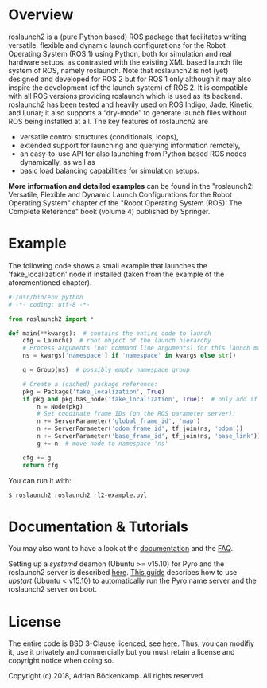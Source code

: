 # Overview
roslaunch2 is a (pure Python based) ROS package that facilitates writing versatile, flexible and dynamic launch configurations for the Robot Operating System (ROS 1) using Python, both for simulation and real hardware setups, as contrasted with the existing XML based launch file system of ROS, namely roslaunch. Note that roslaunch2 is not (yet) designed and developed for ROS 2 but for ROS 1 only although it may also inspire the development (of the launch system) of ROS 2. It is compatible with all ROS versions providing roslaunch which is used as its backend. roslaunch2 has been tested and heavily used on ROS Indigo, Jade, Kinetic, and Lunar; it also supports a “dry-mode” to generate launch files without ROS being installed at all. The key features of roslaunch2 are
- versatile control structures (conditionals, loops),
- extended support for launching and querying information remotely,
- an easy-to-use API for also launching from Python based ROS nodes dynamically, as well as
- basic load balancing capabilities for simulation setups.

**More information and detailed examples** can be found in the "roslaunch2: Versatile, Flexible and Dynamic Launch Configurations for the Robot Operating System" chapter of the "Robot Operating System (ROS): The Complete Reference" book (volume 4) published by Springer.

# Example
The following code shows a small example that launches the 'fake_localization' node if installed (taken from the example of the aforementioned chapter).
```Python
#!/usr/bin/env python
# -*- coding: utf-8 -*-

from roslaunch2 import *

def main(**kwargs):  # contains the entire code to launch
    cfg = Launch()  # root object of the launch hierarchy
    # Process arguments (not command line arguments) for this launch module:
    ns = kwargs['namespace'] if 'namespace' in kwargs else str()

    g = Group(ns)  # possibly empty namespace group

    # Create a (cached) package reference:
    pkg = Package('fake_localization', True)
    if pkg and pkg.has_node('fake_localization', True):  # only add if it exists
        n = Node(pkg)
        # Set coodinate frame IDs (on the ROS parameter server):
        n += ServerParameter('global_frame_id', 'map')
        n += ServerParameter('odom_frame_id', tf_join(ns, 'odom'))
        n += ServerParameter('base_frame_id', tf_join(ns, 'base_link'))
        g += n  # move node to namespace 'ns'

    cfg += g
    return cfg
```
You can run it with:
```shell
$ roslaunch2 roslaunch2 rl2-example.pyl
```
 
# Documentation & Tutorials
You may also want to have a look at the [documentation](https://codefinder2.github.io/roslaunch2/) and the [FAQ](https://github.com/CodeFinder2/roslaunch2/blob/master/doc/faq.md).

Setting up a *systemd* deamon (Ubuntu >= v15.10) for Pyro and the roslaunch2 server is described [here](https://github.com/CodeFinder2/roslaunch2/blob/master/config/systemd/README.md). [This guide](https://github.com/CodeFinder2/roslaunch2/blob/master/config/upstart/README.md) describes how to use *upstart* (Ubuntu < v15.10) to automatically run the Pyro name server and the roslaunch2 server on boot.

# License
The entire code is BSD 3-Clause licenced, see [here](https://github.com/CodeFinder2/roslaunch2/blob/master/LICENSE). Thus, you can modifiy it, use it privately and commercially but you must retain a license and copyright notice when doing so.

Copyright (c) 2018, Adrian Böckenkamp. All rights reserved.
